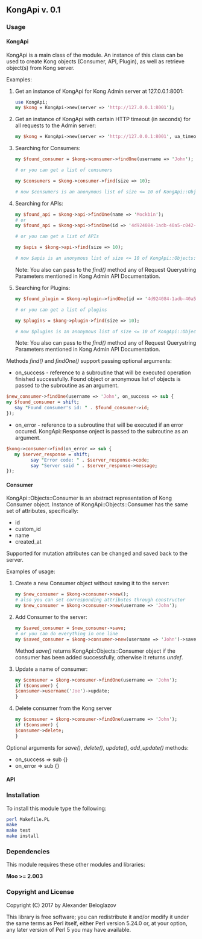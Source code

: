 KongApi v. 0.1
-

### Usage

#### KongApi

KongApi is a main class of the module. An instance of this class can be used to create Kong objects (Consumer, API, Plugin), as well as retrieve object(s) from Kong server.

Examples:

1. Get an instance of KongApi for Kong Admin server at 127.0.0.1:8001:
	```perl
	use KongApi;
	my $kong = KongApi->new(server => 'http://127.0.0.1:8001');
	```

2. Get an instance of KongApi with certain HTTP timeout (in seconds) for all requests to the Admin server:
	```perl
    my $kong = KongApi->new(server => 'http://127.0.0.1:8001', ua_timeout => 5);
    ```

3. Searching for Consumers:
	```perl
    my $found_consumer = $kong->consumer->findOne(username => 'John');
    
    # or you can get a list of consumers
    
    my $consumers = $kong->consumer->find(size => 10);
    
    # now $consumers is an anonymous list of size <= 10 of KongApi::Objects::Consumer objects
    ```

4. Searching for APIs:

	```perl
	my $found_api = $kong->api->findOne(name => 'Mockbin');
    # or
    my $found_api = $kong->api->findOne(id => '4d924084-1adb-40a5-c042-63b19db421d1');

    # or you can get a list of APIs
    
    my $apis = $kong->api->find(size => 10);
    
    # now $apis is an anonymous list of size <= 10 of KongApi::Objects::Api objects
    ```
    Note: You also can pass to the *find()* method any of Request Querystring Parameters mentioned in Kong Admin API Documentation.

6. Searching for Plugins:
	```perl
    my $found_plugin = $kong->plugin->findOne(id => '4d924084-1adb-40a5-c042-63b19db421d1');
    
    # or you can get a list of plugins
    
    my $plugins = $kong->plugin->find(size => 10);
    
    # now $plugins is an anonymous list of size <= 10 of KongApi::Objects::Plugin objects
    ```
    Note: You also can pass to the *find()* method any of Request Querystring Parameters mentioned in Kong Admin API Documentation.

Methods *find()* and *findOne()* support passing optional arguments:

   - on_success - reference to a subroutine that will be executed operation finished successfully. Found object or anonymous list of objects is passed to the subroutine as an argument.
   
   ```perl
   $new_consumer->findOne(username => 'John', on_success => sub {
   my $found_consumer = shift;
      say "Found consumer's id: " . $found_consumer->id;
   });
   ```
   - on_error - reference to a subroutine that will be executed if an error occured. KongApi::Response onject is passed to the subroutine as an argument.
   
   ```perl
   $kong->consumer->find(on_error => sub {
      my $server_response = shift;
            say "Error code: " . $server_response->code;
            say "Server said " . $server_response->message;
   });
   ```

#### Consumer

KongApi::Objects::Consumer is an abstract representation of Kong Consumer object. Instance of KongApi::Objects::Consumer has the same set of attributes, specifically:
* id
* custom_id
* name
* created_at

Supported for mutation attributes can be changed and saved back to the server. 

Examples of usage:

1. Create a new Consumer object without saving it to the server:

	```perl
   my $new_consumer = $kong->consumer->new();
   # also you can set corresponding attributes through constructor
   my $new_consumer = $kong->consumer->new(username => 'John');
   ```
2. Add Consumer to the server:
	```perl
    my $saved_consumer = $new_consumer->save;
    # or you can do everything in one line
    my $saved_consumer = $kong->consumer->new(username => 'John')->save;
    ```
    Method *save()* returns KongApi::Objects::Consumer object if the consumer has been added successfully, otherwise it returns *undef*.
   
3. Update a name of consumer:
	```perl
    my $consumer = $kong->consumer->findOne(username => 'John');
    if ($consumer) {
    $consumer->username('Joe')->update;
    }
    ```

4. Delete consumer from the Kong server
	```perl
    my $consumer = $kong->consumer->findOne(username => 'John');
    if ($consumer) {
    $consumer->delete;
    }
    ```

Optional arguments for *save()*, *delete()*, *update()*, *add_update()* methods:
- on_success => sub {}
- on_error => sub {}

#### API



### Installation

To install this module type the following:

```bash
perl Makefile.PL
make
make test
make install
```


### Dependencies

This module requires these other modules and libraries:

  **Moo >= 2.003**

### Copyright and License

Copyright (C) 2017 by Alexander Beloglazov

This library is free software; you can redistribute it and/or modify
it under the same terms as Perl itself, either Perl version 5.24.0 or,
at your option, any later version of Perl 5 you may have available.
